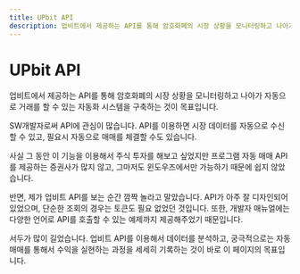```yaml
---
title: UPbit API
description: 업비트에서 제공하는 API를 통해 암호화폐의 시장 상황을 모니터링하고 나아가 자동으로 거래를 할 수 있는 자동화 시스템을 구축하는 것이 목표입니다.
---
```



UPbit API
===


업비트에서 제공하는 API를 통해 암호화폐의 시장 상황을 모니터링하고 나아가 자동으로 거래를 할 수 있는 자동화 시스템을 구축하는 것이 목표입니다.


SW개발자로써 API에 관심이 많습니다. 
API를 이용하면 시장 데이터를 자동으로 수신할 수 있고, 
필요시 자동으로 매매를 체결할 수도 있습니다.


사실 그 동안 이 기능을 이용해서 주식 투자를 해보고 싶었지만 
프로그램 자동 매매 API를 제공하는 증권사가 많지 않고, 
그마저도 윈도우즈에서만 가능하기 때문에 쉽지 않았습니다. 


반면, 제가 업비트 API를 보는 순간 깜짝 놀라고 말았습니다. 
API가 아주 잘 디자인되어 있었으며, 단순한 조회의 경우는 토큰도 필요 없었던 것입니다. 
또한, 개발자 매뉴얼에는 다양한 언어로 API를 호출할 수 있는 예제까지 제공해주었기 때문입니다. 


서두가 많이 길었습니다. 
업비트 API를 이용해서 데이터를 분석하고, 궁극적으로는 자동 매매를 통해서 수익을 실현하는 과정을 세세히 기록하는 것이 바로 이 페이지의 목표입니다.



